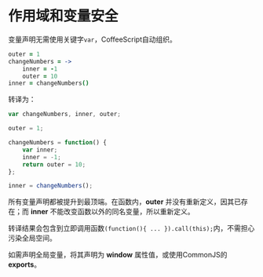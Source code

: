 # 作用域和变量安全

变量声明无需使用关键字`var`，CoffeeScript自动组织。

```coffee
outer = 1
changeNumbers = ->
    inner = -1
    outer = 10
inner = changeNumbers()
```

转译为：

```js
var changeNumbers, inner, outer;

outer = 1;

changeNumbers = function() {
	var inner;
	inner = -1;
	return outer = 10;
};

inner = changeNumbers();
```

所有变量声明都被提升到最顶端。在函数内，**outer** 并没有重新定义，因其已存在；而 **inner** 不能改变函数以外的同名变量，所以重新定义。

转译结果会包含到立即调用函数`(function(){ ... }).call(this);`内，不需担心污染全局空间。

如需声明全局变量，将其声明为 **window** 属性值，或使用CommonJS的 **exports**。
